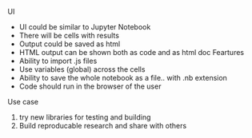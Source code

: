 UI
- UI could be similar to Jupyter Notebook
- There will be cells with results
- Output could be saved as html
- HTML output can be shown both as code and as html doc
Feartures
- Ability to import .js files
- Use variables (global) across the cells
- Ability to save the whole notebook as a file.. with .nb extension
- Code should run in the browser of the user

Use case
1. try new libraries for testing and building
2. Build reproducable research and share with others
